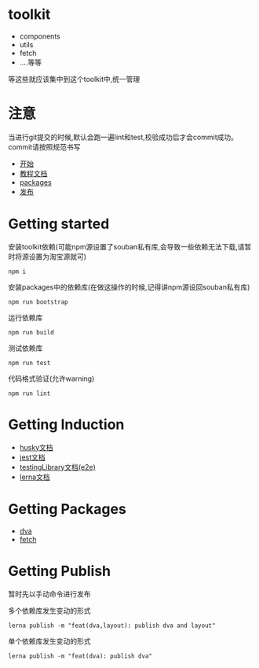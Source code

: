 # toolkit

- components
- utils
- fetch
- ....等等

等这些就应该集中到这个toolkit中,统一管理

# 注意

当进行git提交的时候,默认会跑一遍lint和test,校验成功后才会commit成功。
commit请按照规范书写

- [开始](#getting-started)
- [教程文档](#getting-induction)
- [packages](#getting-packages)
- [发布](#getting-publish)

# Getting started

安装toolkit依赖(可能npm源设置了souban私有库,会导致一些依赖无法下载,请暂时将源设置为淘宝源就可)

```
npm i
```

安装packages中的依赖库(在做这操作的时候,记得讲npm源设回souban私有库)

```
npm run bootstrap
```

运行依赖库

```
npm run build
```

测试依赖库

```
npm run test
```

代码格式验证(允许warning)

```
npm run lint
```

# Getting Induction

* [husky文档](https://typicode.github.io/husky/#/)
* [jest文档](https://jestjs.io/docs/expect)
* [testingLibrary文档(e2e)](https://testing-library.com/docs/)
* [lerna文档](https://github.com/lerna/lerna)

# Getting Packages

* [dva](https://github.com/three-ago-zhou/toolkit/-/blob/master/packages/dva/README_zh-cn.md)
* [fetch](https://github.com/three-ago-zhou/toolkit/-/blob/master/packages/fetch/README.md)

# Getting Publish

暂时先以手动命令进行发布

多个依赖库发生变动的形式

```
lerna publish -m "feat(dva,layout): publish dva and layout"
```

单个依赖库发生变动的形式

```
lerna publish -m "feat(dva): publish dva"
```